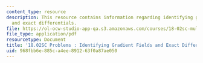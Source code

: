 ```yaml
---
content_type: resource
description: This resource contains information regarding identifying gradient fields
  and exact differentials.
file: https://ol-ocw-studio-app-qa.s3.amazonaws.com/courses/18-02sc-multivariable-calculus-fall-2010/968fbb6e885ca4ee891263f0a87ae050_MIT18_02SC_pb_62_quest.pdf
file_type: application/pdf
resourcetype: Document
title: '18.02SC Problems : Identifying Gradient Fields and Exact Differentials'
uid: 968fbb6e-885c-a4ee-8912-63f0a87ae050
---
```

